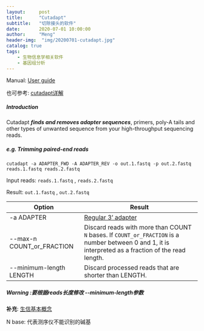 ```yaml
---
layout:     post
title:      "Cutadapt"
subtitle:   "切除接头的软件"
date:       2020-07-01 10:00:00
author:     "Meng"
header-img:  "img/20200701-cutadapt.jpg"
catalog: true
tags:
    - 生物信息学相关软件
    - 基因组分析
---
```




Manual:  [User guide](https://cutadapt.readthedocs.io/en/stable/guide.html#trimming-paired-end-reads)

也可参考: [cutadapt详解](https://www.jianshu.com/p/4ee2f4d2292f)

##### Introduction

Cutadapt ***finds and removes adapter sequences***, primers, poly-A tails and other types of unwanted sequence from your high-throughput sequencing reads.

##### e.g. Trimming paired-end reads

```shell
cutadapt -a ADAPTER_FWD -A ADAPTER_REV -o out.1.fastq -p out.2.fastq reads.1.fastq reads.2.fastq
```

Input reads:  `reads.1.fastq` , `reads.2.fastq`

Result:  `out.1.fastq` , `out.2.fastq`

| Option                    | Result                                                       |
| ------------------------- | ------------------------------------------------------------ |
| -a ADAPTER                | [Regular 3’ adapter](https://cutadapt.readthedocs.io/en/stable/guide.html#three-prime-adapters) |
| --max-n COUNT_or_FRACTION | Discard reads with more than COUNT `N` bases. If `COUNT_or_FRACTION` is a number between 0 and 1, it is interpreted as a fraction of the read length. |
| --minimum-length LENGTH   | Discard processed reads that are shorter than LENGTH.        |

##### Warning :要根据reads长度修改 --minimum-length参数 

**补充**: [生信基本概念](https://blog.csdn.net/qq_29837161/article/details/83500608)

N base: 代表测序仪不能识别的碱基

